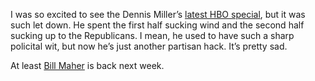 I was so excited to see the Dennis Miller’s [latest HBO
special](http://www.hbo.com/events/dmiller/), but it was such let down.
He spent the first half sucking wind and the second half sucking up to
the Republicans. I mean, he used to have such a sharp policital wit, but
now he’s just another partisan hack. It’s pretty sad.

At least [Bill Maher](http://www.hbo.com/billmaher/) is back next week.
